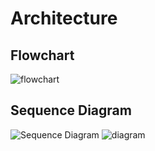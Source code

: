 # Architecture
## Flowchart
![flowchart](https://user-images.githubusercontent.com/98874290/153408198-bd151a78-f101-44f4-977b-689349e41f78.png)
## Sequence Diagram
![Sequence Diagram](https://user-images.githubusercontent.com/98874290/153408384-fba0b6b2-03b5-4d4a-afd2-22ab45d5533d.png)
![diagram](https://user-images.githubusercontent.com/98874290/153551820-02ce86fd-0bb1-497a-be3f-4fbefcdb1b19.png)

